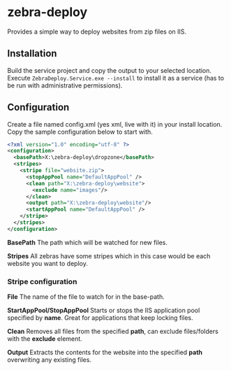 # zebra-deploy

Provides a simple way to deploy websites from zip files on IIS.

## Installation

Build the service project and copy the output to your selected location. Execute `ZebraDeploy.Service.exe --install` to install it as a service (has to be run with administrative permissions).

## Configuration

Create a file named config.xml (yes xml, live with it) in your install location. Copy the sample configuration below to start with.

```xml
<?xml version="1.0" encoding="utf-8" ?>
<configuration>
  <basePath>X:\zebra-deploy\dropzone</basePath>
  <stripes>
    <stripe file="website.zip">
      <stopAppPool name="DefaultAppPool" />
      <clean path="X:\zebra-deploy\website">
        <exclude name="images"/>
      </clean>
      <output path="X:\zebra-deploy\website"/>
      <startAppPool name="DefaultAppPool" />
    </stripe>
  </stripes>
</configuration>
```

**BasePath**
The path which will be watched for new files.

**Stripes**
All zebras have some stripes which in this case would be each website you want to deploy.

### Stripe configuration

**File**
The name of the file to watch for in the base-path.

**StartAppPool/StopAppPool**
Starts or stops the IIS application pool specified by **name**. Great for applications that keep locking files.

**Clean**
Removes all files from the specified **path**, can exclude files/folders with the **exclude** element.

**Output**
Extracts the contents for the website into the specified **path** overwriting any existing files.
